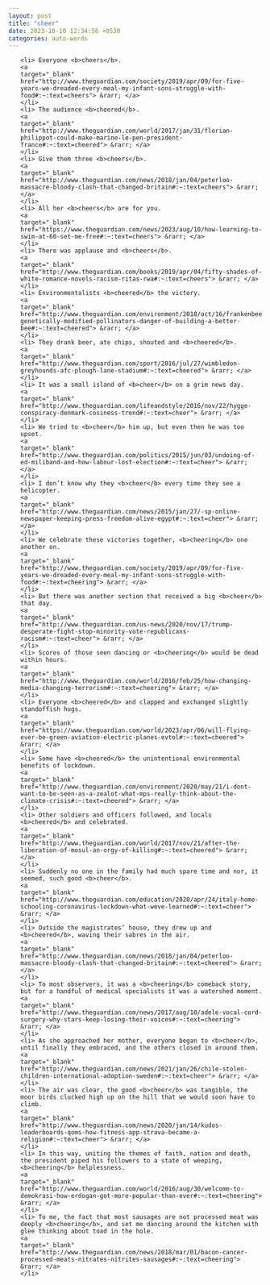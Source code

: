 ```yaml
---
layout: post
title: "cheer"
date: 2023-10-10 12:34:56 +0530
categories: auto-words
---
```

<ol>

    <li> Everyone <b>cheers</b>.
    <a 
    target="_blank" 
    href="http://www.theguardian.com/society/2019/apr/09/for-five-years-we-dreaded-every-meal-my-infant-sons-struggle-with-food#:~:text=cheers"> &rarr; </a>
    </li>
    <li> The audience <b>cheered</b>.
    <a 
    target="_blank" 
    href="http://www.theguardian.com/world/2017/jan/31/florian-philippot-could-make-marine-le-pen-president-france#:~:text=cheered"> &rarr; </a>
    </li>
    <li> Give them three <b>cheers</b>.
    <a 
    target="_blank" 
    href="http://www.theguardian.com/news/2018/jan/04/peterloo-massacre-bloody-clash-that-changed-britain#:~:text=cheers"> &rarr; </a>
    </li>
    <li> All her <b>cheers</b> are for you.
    <a 
    target="_blank" 
    href="https://www.theguardian.com/news/2023/aug/10/how-learning-to-swim-at-60-set-me-free#:~:text=cheers"> &rarr; </a>
    </li>
    <li> There was applause and <b>cheers</b>.
    <a 
    target="_blank" 
    href="http://www.theguardian.com/books/2019/apr/04/fifty-shades-of-white-romance-novels-racism-ritas-rwa#:~:text=cheers"> &rarr; </a>
    </li>
    <li> Environmentalists <b>cheered</b> the victory.
    <a 
    target="_blank" 
    href="http://www.theguardian.com/environment/2018/oct/16/frankenbees-genetically-modified-pollinators-danger-of-building-a-better-bee#:~:text=cheered"> &rarr; </a>
    </li>
    <li> They drank beer, ate chips, shouted and <b>cheered</b>.
    <a 
    target="_blank" 
    href="http://www.theguardian.com/sport/2016/jul/27/wimbledon-greyhounds-afc-plough-lane-stadium#:~:text=cheered"> &rarr; </a>
    </li>
    <li> It was a small island of <b>cheer</b> on a grim news day.
    <a 
    target="_blank" 
    href="http://www.theguardian.com/lifeandstyle/2016/nov/22/hygge-conspiracy-denmark-cosiness-trend#:~:text=cheer"> &rarr; </a>
    </li>
    <li> We tried to <b>cheer</b> him up, but even then he was too upset.
    <a 
    target="_blank" 
    href="http://www.theguardian.com/politics/2015/jun/03/undoing-of-ed-miliband-and-how-labour-lost-election#:~:text=cheer"> &rarr; </a>
    </li>
    <li> I don’t know why they <b>cheer</b> every time they see a helicopter.
    <a 
    target="_blank" 
    href="http://www.theguardian.com/news/2015/jan/27/-sp-online-newspaper-keeping-press-freedom-alive-egypt#:~:text=cheer"> &rarr; </a>
    </li>
    <li> We celebrate these victories together, <b>cheering</b> one another on.
    <a 
    target="_blank" 
    href="http://www.theguardian.com/society/2019/apr/09/for-five-years-we-dreaded-every-meal-my-infant-sons-struggle-with-food#:~:text=cheering"> &rarr; </a>
    </li>
    <li> But there was another section that received a big <b>cheer</b> that day.
    <a 
    target="_blank" 
    href="http://www.theguardian.com/us-news/2020/nov/17/trump-desperate-fight-stop-minority-vote-republicans-racism#:~:text=cheer"> &rarr; </a>
    </li>
    <li> Scores of those seen dancing or <b>cheering</b> would be dead within hours.
    <a 
    target="_blank" 
    href="http://www.theguardian.com/world/2016/feb/25/how-changing-media-changing-terrorism#:~:text=cheering"> &rarr; </a>
    </li>
    <li> Everyone <b>cheered</b> and clapped and exchanged slightly standoffish hugs.
    <a 
    target="_blank" 
    href="https://www.theguardian.com/world/2023/apr/06/will-flying-ever-be-green-aviation-electric-planes-evtol#:~:text=cheered"> &rarr; </a>
    </li>
    <li> Some have <b>cheered</b> the unintentional environmental benefits of lockdown.
    <a 
    target="_blank" 
    href="http://www.theguardian.com/environment/2020/may/21/i-dont-want-to-be-seen-as-a-zealot-what-mps-really-think-about-the-climate-crisis#:~:text=cheered"> &rarr; </a>
    </li>
    <li> Other soldiers and officers followed, and locals <b>cheered</b> and celebrated.
    <a 
    target="_blank" 
    href="http://www.theguardian.com/world/2017/nov/21/after-the-liberation-of-mosul-an-orgy-of-killing#:~:text=cheered"> &rarr; </a>
    </li>
    <li> Suddenly no one in the family had much spare time and nor, it seemed, such good <b>cheer</b>.
    <a 
    target="_blank" 
    href="http://www.theguardian.com/education/2020/apr/24/italy-home-schooling-coronavirus-lockdown-what-weve-learned#:~:text=cheer"> &rarr; </a>
    </li>
    <li> Outside the magistrates’ house, they drew up and <b>cheered</b>, waving their sabres in the air.
    <a 
    target="_blank" 
    href="http://www.theguardian.com/news/2018/jan/04/peterloo-massacre-bloody-clash-that-changed-britain#:~:text=cheered"> &rarr; </a>
    </li>
    <li> To most observers, it was a <b>cheering</b> comeback story, but for a handful of medical specialists it was a watershed moment.
    <a 
    target="_blank" 
    href="http://www.theguardian.com/news/2017/aug/10/adele-vocal-cord-surgery-why-stars-keep-losing-their-voices#:~:text=cheering"> &rarr; </a>
    </li>
    <li> As she approached her mother, everyone began to <b>cheer</b>, until finally they embraced, and the others closed in around them.
    <a 
    target="_blank" 
    href="http://www.theguardian.com/news/2021/jan/26/chile-stolen-children-international-adoption-sweden#:~:text=cheer"> &rarr; </a>
    </li>
    <li> The air was clear, the good <b>cheer</b> was tangible, the moor birds clucked high up on the hill that we would soon have to climb.
    <a 
    target="_blank" 
    href="http://www.theguardian.com/news/2020/jan/14/kudos-leaderboards-qoms-how-fitness-app-strava-became-a-religion#:~:text=cheer"> &rarr; </a>
    </li>
    <li> In this way, uniting the themes of faith, nation and death, the president piped his followers to a state of weeping, <b>cheering</b> helplessness.
    <a 
    target="_blank" 
    href="http://www.theguardian.com/world/2016/aug/30/welcome-to-demokrasi-how-erdogan-got-more-popular-than-ever#:~:text=cheering"> &rarr; </a>
    </li>
    <li> To me, the fact that most sausages are not processed meat was deeply <b>cheering</b>, and set me dancing around the kitchen with glee thinking about toad in the hole.
    <a 
    target="_blank" 
    href="http://www.theguardian.com/news/2018/mar/01/bacon-cancer-processed-meats-nitrates-nitrites-sausages#:~:text=cheering"> &rarr; </a>
    </li>